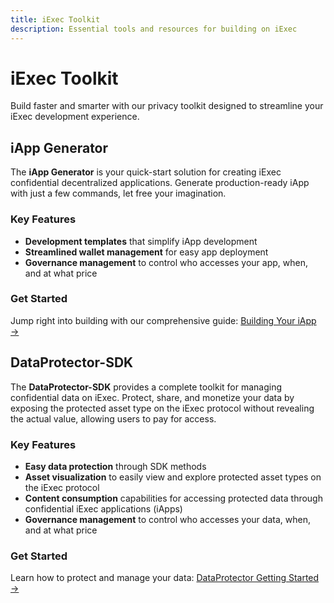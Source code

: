 ```yaml
---
title: iExec Toolkit
description: Essential tools and resources for building on iExec
---
```


# iExec Toolkit

Build faster and smarter with our privacy toolkit designed to streamline your
iExec development experience.

## iApp Generator

The **iApp Generator** is your quick-start solution for creating iExec
confidential decentralized applications. Generate production-ready iApp with
just a few commands, let free your imagination.

### Key Features

- **Development templates** that simplify iApp development
- **Streamlined wallet management** for easy app deployment
- **Governance management** to control who accesses your app, when, and at what
  price

### Get Started

Jump right into building with our comprehensive guide:
[Building Your iApp →](/references/iapp-generator/building-your-iexec-app.md)

## DataProtector-SDK

The **DataProtector-SDK** provides a complete toolkit for managing confidential
data on iExec. Protect, share, and monetize your data by exposing the protected
asset type on the iExec protocol without revealing the actual value, allowing
users to pay for access.

### Key Features

- **Easy data protection** through SDK methods
- **Asset visualization** to easily view and explore protected asset types on
  the iExec protocol
- **Content consumption** capabilities for accessing protected data through
  confidential iExec applications (iApps)
- **Governance management** to control who accesses your data, when, and at what
  price

### Get Started

Learn how to protect and manage your data:
[DataProtector Getting Started →](/references/dataProtector/getting-started.md)
